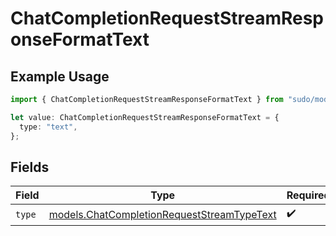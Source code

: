 # ChatCompletionRequestStreamResponseFormatText

## Example Usage

```typescript
import { ChatCompletionRequestStreamResponseFormatText } from "sudo/models";

let value: ChatCompletionRequestStreamResponseFormatText = {
  type: "text",
};
```

## Fields

| Field                                                                                          | Type                                                                                           | Required                                                                                       | Description                                                                                    |
| ---------------------------------------------------------------------------------------------- | ---------------------------------------------------------------------------------------------- | ---------------------------------------------------------------------------------------------- | ---------------------------------------------------------------------------------------------- |
| `type`                                                                                         | [models.ChatCompletionRequestStreamTypeText](../models/chatcompletionrequeststreamtypetext.md) | :heavy_check_mark:                                                                             | N/A                                                                                            |